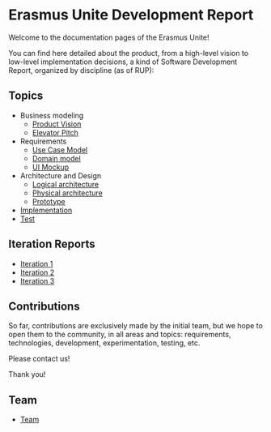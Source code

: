 # Erasmus Unite Development Report

Welcome to the documentation pages of the Erasmus Unite!

You can find here detailed about the product, from a high-level vision to low-level implementation decisions, a kind of Software Development Report, organized by discipline (as of RUP):

## Topics

* Business modeling
  * [Product Vision](docs/ProductVision.md#product-vision)
  * [Elevator Pitch](docs/ElevatorPitch.md#elevator-pitch)
* Requirements
  * [Use Case Model](docs/requirements.md#use-case-model)
  * [Domain model](docs/requirements.md#domain-model)
  * [UI Mockup](docs/requirements.md#ui-mockup)
* Architecture and Design
  * [Logical architecture](docs/ArchitectureAndDesign.md#logical-architecture)
  * [Physical architecture](docs/ArchitectureAndDesign.md#physical-architecture)
  * [Prototype](docs/ArchitectureAndDesign.md#vertical-prototype)
* [Implementation](app_feup/lib/view/Pages/Erasmus/erasmus_page_view.dart)
* [Test](app_feup/test_driver/app.dart)

## Iteration Reports

* [Iteration 1](docs/Iteration_1.md)
* [Iteration 2](docs/Iteration_2.md)
* [Iteration 3](docs/Iteration_3.md)

## Contributions

So far, contributions are exclusively made by the initial team, but we hope to open them to the community, in all areas and topics: requirements, technologies, development, experimentation, testing, etc.

Please contact us!

Thank you!

## Team

* [Team](docs/team.md)
